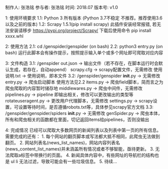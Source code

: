 制作人: 张浩铭
参与者: 张浩铭
时间: 2018.07
版本号: v1.0

1: 使用环境要求
1.1: Python 3 所有版本 (Python 3.7不稳定 不推荐。推荐使用3.6以及之前的版本)
1.2: Scrapy 1.5.1(pip install scrapy) 此插件安装经常报错, 若无法安装请移步 https://pypi.org/project/Scrapy/ 下载后使用命令 pip install xxxx.whl

2: 使用方法
2.1: cd /genspider/genspider  (on bash)
2.2: python3 entry.py  (on bash) 运行此脚本会有操作提示，按照提示输入单个或多个网址即可爬取对应内容

3: 文件构造
3.1: /genspider
     out.json        ->    输出文件（若不存在，在脚本运行时会默认生成，若存在，自动append）
     scrapy.cfg      ->    scrapy配置文件，无需修改
     使用说明.txt     ->    使用说明，即本文件
3.2: /genspider/genspider
     __init__.py     ->    无需修改
     entry.py        ->    爬虫启动脚本 使用方法见2.2
     items.py        ->    爬虫field脚本，简而言之为爬虫爬取的内容暂时储存地
     middlewares.py  ->    爬虫中间件，无需修改
     pipelines.py    ->    pipeline 即输出相关，修改可以更改输出的类型等
     rotateuseragent.py -> 更改用户代理脚本，无需修改
     settings.py     ->    scrapy设置，可设置等待时间，是否遵循robots.txt等，具体参见scrapy官方文档
3.3: /genspider/genspider/spiders
     __init__.py     ->    无需修改
     genSpider.py    ->    爬虫本体，所有和爬虫相关的函数都在里面，切记返回items给pipelines，否则没输出

4: 完成情况
     已经可以爬取大多数网页的新闻列表以及列表中第一页的所有信息。
     需要完成的还有：
     1. 每个网站的翻页脚本或写法都大抵不相同，此爬虫无法做到翻页。
     2. 网站列表名(news_list_names)，网站内容列表名(news_content_list_names)并未涵盖所有情况或者不够智能，亟待更新。
     3. 无法爬取a标签中带换行的页面。
     4. 新闻具体内容中，有些网址的导航栏的结构也是 ul li 无法过滤，导致可能会有一些垃圾信息。
     5. 待续...
